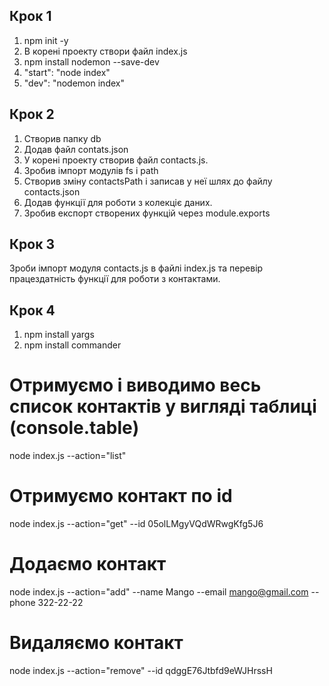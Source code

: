 ## Крок 1

1. npm init -y
2. В корені проекту створи файл index.js
3. npm install nodemon --save-dev
4. "start": "node index"
5. "dev": "nodemon index"

## Крок 2

1. Створив папку db
2. Додав файл contats.json
3. У корені проекту створив файл contacts.js.
4. Зробив імпорт модулів fs i path
5. Створив зміну contactsPath і записав у неї шлях до файлу contacts.json
6. Додав функції для роботи з колекціє даних.
7. Зробив експорт створених функцій через module.exports

## Крок 3

Зроби імпорт модуля contacts.js в файлі index.js та перевір працездатність функції для роботи з контактами.

## Крок 4

1. npm install yargs
2. npm install commander

# Отримуємо і виводимо весь список контактів у вигляді таблиці (console.table)

node index.js --action="list"

# Отримуємо контакт по id

node index.js --action="get" --id 05olLMgyVQdWRwgKfg5J6

# Додаємо контакт

node index.js --action="add" --name Mango --email mango@gmail.com --phone 322-22-22

# Видаляємо контакт

node index.js --action="remove" --id qdggE76Jtbfd9eWJHrssH

